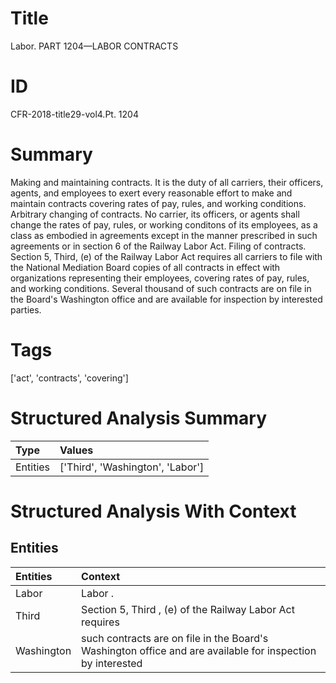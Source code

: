 # Title

 Labor. PART 1204—LABOR CONTRACTS


# ID

 CFR-2018-title29-vol4.Pt. 1204


# Summary

Making and maintaining contracts.
It is the duty of all carriers, their officers, agents, and employees to exert every reasonable effort to make and maintain contracts covering rates of pay, rules, and working conditions.
Arbitrary changing of contracts.
No carrier, its officers, or agents shall change the rates of pay, rules, or working conditons of its employees, as a class as embodied in agreements except in the manner prescribed in such agreements or in section 6 of the Railway Labor Act.
Filing of contracts.
Section 5, Third, (e) of the Railway Labor Act requires all carriers to file with the National Mediation Board copies of all contracts in effect with organizations representing their employees, covering rates of pay, rules, and working conditions.
Several thousand of such contracts are on file in the Board's Washington office and are available for inspection by interested parties.


# Tags

['act', 'contracts', 'covering']


# Structured Analysis Summary

| Type     | Values                           |
|:---------|:---------------------------------|
| Entities | ['Third', 'Washington', 'Labor'] |


# Structured Analysis With Context

 


## Entities

| Entities   | Context                                                                                                    |
|:-----------|:-----------------------------------------------------------------------------------------------------------|
| Labor      | Labor .                                                                                                    |
| Third      | Section 5,  Third , (e) of the Railway Labor Act requires                                                  |
| Washington | such contracts are on file in the Board's Washington office and are available for inspection by interested |


